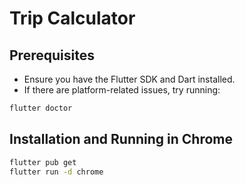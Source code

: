 # Trip Calculator

## Prerequisites
- Ensure you have the Flutter SDK and Dart installed.
- If there are platform-related issues, try running:
```bash
flutter doctor
```

## Installation and Running in Chrome
```bash
flutter pub get
flutter run -d chrome
```
